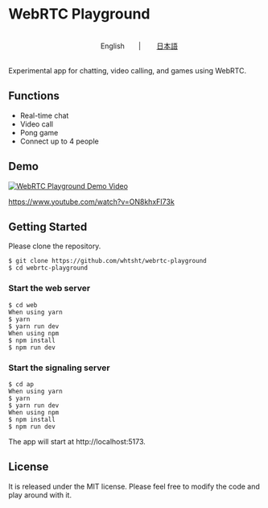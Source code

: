 # WebRTC Playground

</br>
<div align="center">
    English
    &nbsp;&nbsp;| &nbsp;&nbsp;
    <a href="https://github.com/whtsht/webrtc-playground/blob/main/README-jp.md">日本語</a>
</div>
</br>

Experimental app for chatting, video calling, and games using WebRTC.

## Functions

- Real-time chat
- Video call
- Pong game
- Connect up to 4 people

## Demo

[![WebRTC Playground Demo Video](https://img.youtube.com/vi/ON8khxFI73k/0.jpg)](https://www.youtube.com/watch?v=ON8khxFI73k)

https://www.youtube.com/watch?v=ON8khxFI73k

## Getting Started

Please clone the repository.

```
$ git clone https://github.com/whtsht/webrtc-playground
$ cd webrtc-playground
```

### Start the web server

```
$ cd web
When using yarn
$ yarn
$ yarn run dev
When using npm
$ npm install
$ npm run dev
```

### Start the signaling server

```
$ cd ap
When using yarn
$ yarn
$ yarn run dev
When using npm
$ npm install
$ npm run dev
```

The app will start at http://localhost:5173.

## License

It is released under the MIT license. Please feel free to modify the code and play around with it.
